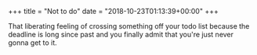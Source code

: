 +++
title = "Not to do"
date = "2018-10-23T01:13:39+00:00"
+++

That liberating feeling of crossing something off your todo list because the deadline is long since past and you finally admit that you're just never gonna get to it.
			